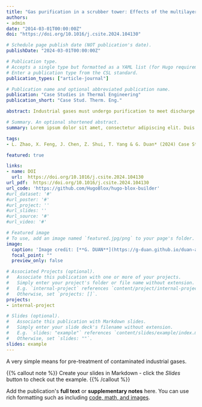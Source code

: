 ```yaml
---
title: "Gas purification in a scrubber tower: Effects of the multilayer tray misalignment"
authors:
- admin
date: "2014-03-01T00:00:00Z"
doi: "https://doi.org/10.1016/j.csite.2024.104130"

# Schedule page publish date (NOT publication's date).
publishDate: "2024-03-01T00:00:00Z"

# Publication type.
# Accepts a single type but formatted as a YAML list (for Hugo requirements).
# Enter a publication type from the CSL standard.
publication_types: ["article-journal"]

# Publication name and optional abbreviated publication name.
publication: "Case Studies in Thermal Engineering"
publication_short: "Case Stud. Therm. Eng."

abstract: Industrial gases must undergo purification to meet discharge or product standards. While the internal trays of a scrubber tower (ST) are often geometrically complex, it is possible that a simpler design with improved permeability could achieve satisfactory washing performance. Herein, the downward-flowing washing liquid and upward-rising gas inside a simplified ST, built based on the ST equipment of a Shale Oil Refinery factory, was evaluated for different tray arrangements.

# Summary. An optional shortened abstract.
summary: Lorem ipsum dolor sit amet, consectetur adipiscing elit. Duis posuere tellus ac convallis placerat. Proin tincidunt magna sed ex sollicitudin condimentum.

tags:
- L. Zhao, X. Feng, J. Chen, Z. Shui, T. Yang & G. Duan* (2024) Case Stud. Therm. Eng.

featured: true

links:
- name: DOI
  url:  https://doi.org/10.1016/j.csite.2024.104130 
url_pdf:  https://doi.org/10.1016/j.csite.2024.104130 
url_code: 'https://github.com/HugoBlox/hugo-blox-builder'
#url_dataset: '#'
#url_poster: '#'
#url_project: ''
#url_slides: ''
#url_source: '#'
#url_video: '#'

# Featured image
# To use, add an image named `featured.jpg/png` to your page's folder. 
image:
  caption: 'Image credit: [**G. DUAN**](https://g-duan.github.io/duan-academic/)'
  focal_point: ""
  preview_only: false

# Associated Projects (optional).
#   Associate this publication with one or more of your projects.
#   Simply enter your project's folder or file name without extension.
#   E.g. `internal-project` references `content/project/internal-project/index.md`.
#   Otherwise, set `projects: []`.
projects:
- internal-project

# Slides (optional).
#   Associate this publication with Markdown slides.
#   Simply enter your slide deck's filename without extension.
#   E.g. `slides: "example"` references `content/slides/example/index.md`.
#   Otherwise, set `slides: ""`.
slides: example
---
```


A very simple means for pre-treatment of contaminated industrial gases.


{{% callout note %}}
Create your slides in Markdown - click the *Slides* button to check out the example.
{{% /callout %}}

Add the publication's **full text** or **supplementary notes** here. You can use rich formatting such as including [code, math, and images](https://docs.hugoblox.com/content/writing-markdown-latex/).
